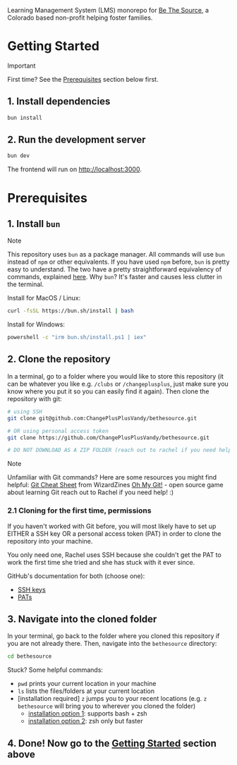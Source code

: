 Learning Management System (LMS) monorepo for [Be The Source](https://bethesourceco.org/), a Colorado based non-profit helping foster families.

# Getting Started

> [!IMPORTANT]
> First time? See the [Prerequisites](#prerequisites) section below first.

## 1. Install dependencies

```bash
bun install
```

## 2. Run the development server

```bash
bun dev
```

The frontend will run on [http://localhost:3000](http://localhost:3000).

# Prerequisites

## 1. Install `bun`

> [!NOTE]
> This repository uses `bun` as a package manager. All commands will use `bun` instead of `npm` or other equivalents.
> If you have used `npm` before, `bun` is pretty easy to understand. The two have a pretty straightforward equivalency of commands, explained [here](https://bun.com/guides/install/from-npm-install-to-bun-install#run-package-json-scripts-faster).
> Why `bun`? It's faster and causes less clutter in the terminal.

Install for MacOS / Linux:

```zsh
curl -fsSL https://bun.sh/install | bash
```

Install for Windows:

```bash
powershell -c "irm bun.sh/install.ps1 | iex"
```

## 2. Clone the repository

In a terminal, go to a folder where you would like to store this repository (it can be whatever you like e.g. `/clubs` or `/changeplusplus`, just make sure you know where you put it so you can easily find it again). Then clone the repository with git:

```bash
# using SSH
git clone git@github.com:ChangePlusPlusVandy/bethesource.git

# OR using personal access token
git clone https://github.com/ChangePlusPlusVandy/bethesource.git

# DO NOT DOWNLOAD AS A ZIP FOLDER (reach out to rachel if you need help)
```

> [!NOTE]
> Unfamiliar with Git commands? Here are some resources you might find helpful:
> [Git Cheat Sheet](https://wizardzines.com/git-cheat-sheet.pdf) from WizardZines
> [Oh My Git!](https://ohmygit.org/) - open source game about learning Git
> reach out to Rachel if you need help! :)

### 2.1 Cloning for the first time, permissions

If you haven't worked with Git before, you will most likely have to set up EITHER a SSH key OR a personal access token (PAT) in order to clone the repository into your machine.

You only need one, Rachel uses SSH because she couldn't get the PAT to work the first time she tried and she has stuck with it ever since.

GitHub's documentation for both (choose one):

- [SSH keys](https://docs.github.com/en/authentication/connecting-to-github-with-ssh/generating-a-new-ssh-key-and-adding-it-to-the-ssh-agent)
- [PATs](https://docs.github.com/en/authentication/keeping-your-account-and-data-secure/managing-your-personal-access-tokens)

## 3. Navigate into the cloned folder

In your terminal, go back to the folder where you cloned this repository if you are not already there. Then, navigate into the `bethesource` directory:

```bash
cd bethesource
```

Stuck? Some helpful commands:

- `pwd` prints your current location in your machine
- `ls` lists the files/folders at your current location
- [installation required] `z` jumps you to your recent locations (e.g. `z bethesource` will bring you to wherever you cloned the folder)
  - [installation option 1](https://github.com/rupa/z): supports bash + zsh
  - [installation option 2](https://github.com/agkozak/zsh-z): zsh only but faster

## 4. Done! Now go to the [Getting Started](#getting-started) section above
